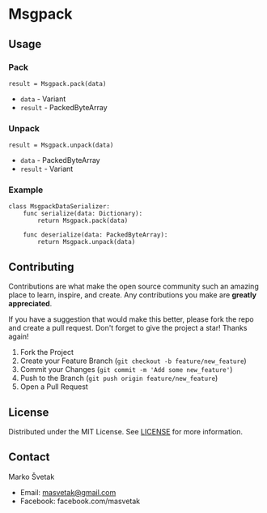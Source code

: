 # Msgpack


## Usage

### Pack
```gdscript
result = Msgpack.pack(data)
```
 - `data` - Variant
 - `result` - PackedByteArray

### Unpack
```gdscript
result = Msgpack.unpack(data)
```
 - `data` - PackedByteArray
 - `result` - Variant

### Example
```gdscript
class MsgpackDataSerializer:
    func serialize(data: Dictionary):
        return Msgpack.pack(data)

    func deserialize(data: PackedByteArray):
        return Msgpack.unpack(data)
```


## Contributing


Contributions are what make the open source community such an amazing place to learn, inspire, and create. Any contributions you make are **greatly appreciated**.

If you have a suggestion that would make this better, please fork the repo and create a pull request.
Don't forget to give the project a star! Thanks again!

1. Fork the Project
2. Create your Feature Branch (`git checkout -b feature/new_feature`)
3. Commit your Changes (`git commit -m 'Add some new_feature'`)
4. Push to the Branch (`git push origin feature/new_feature`)
5. Open a Pull Request

## License


Distributed under the MIT License. See [LICENSE](LICENSE.md) for more information.


## Contact

Marko Švetak
- Email: masvetak@gmail.com
- Facebook: facebook.com/masvetak


